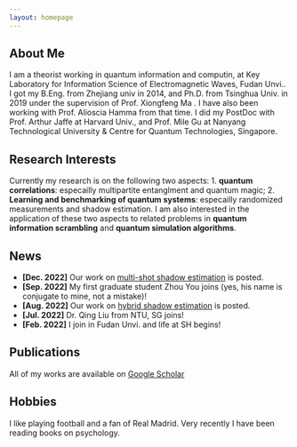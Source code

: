 ```yaml
---
layout: homepage
---
```


## About Me

I am a theorist working in quantum information and computin, at Key Laboratory for Information Science of Electromagnetic Waves, Fudan Unvi.. I got my B.Eng. from Zhejiang univ in 2014, and Ph.D. from Tsinghua Univ. in 2019 under the supervision of Prof. Xiongfeng Ma . I have also been working with Prof. Alioscia Hamma from that time. I did my PostDoc with Prof. Arthur Jaffe at Harvard Univ., and Prof. Mile Gu at Nanyang Technological University & Centre for Quantum Technologies, Singapore.

## Research Interests
Currently my research is on the following two aspects: 1. **quantum correlations**: especailly multipartite entanglment and quantum magic; 2. **Learning and benchmarking of quantum systems**: especailly randomized measurements and shadow estimation. I am also interested in the application of these two aspects to related problems in **quantum information scrambling** and **quantum simulation algorithms**. 

## News
- **[Dec. 2022]** Our work on [multi-shot shadow estimation](https://arxiv.org/abs/2212.11068.pdf) is posted.
- **[Sep. 2022]** My first graduate student Zhou You joins (yes, his name is conjugate to mine, not a mistake)!
- **[Aug. 2022]** Our work on [hybrid shadow estimation](https://arxiv.org/abs/2208.08416) is posted.
- **[Jul. 2022]** Dr. Qing Liu from NTU, SG joins!
- **[Feb. 2022]** I join in Fudan Unvi. and life at SH begins!

## Publications

All of my works are available on [Google Scholar](https://scholar.google.com/citations?view_op=list_works&hl=en&hl=en&user=oQ_tbtYAAAAJ&sortby=pubdate)


## Hobbies
I like playing football and a fan of Real Madrid. Very recently I have been reading books on psychology.
